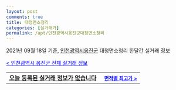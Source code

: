```yaml
---
layout: post
comments: true
title: 대청면소청리
categories: [실거래가]
permalink: /apt/인천광역시옹진군대청면소청리
---
```


2021년 09월 18일 기준, <a href="/apt/인천광역시옹진군">인천광역시옹진군</a> 대청면소청리 한달간 실거래 정보

<a style="color: blue;" href="/apt/인천광역시옹진군">< 인천광역시 옹진군 전체 실거래 정보</a>
<!---- start ---->
<table>
  <tr>
    <td colspan="4" style="font-weight: bold;"><a href="/apt/인천광역시옹진군대청면소청리{name_without_space}">오늘 등록된 실거래 정보가 없습니다</a> &nbsp;&nbsp;&nbsp; <a style="color: blue; font-size: smaller;" href="/apt/인천광역시옹진군대청면소청리{name_without_space}">면적별 최고가 ></a></td>
  </tr>
    
</table>
<!---- end ---->
    